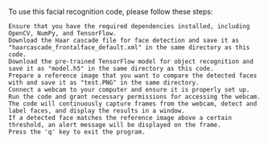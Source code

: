 To use this facial recognition code, please follow these steps:

    Ensure that you have the required dependencies installed, including OpenCV, NumPy, and TensorFlow.
    Download the Haar cascade file for face detection and save it as "haarcascade_frontalface_default.xml" in the same directory as this code.
    Download the pre-trained TensorFlow model for object recognition and save it as "model.h5" in the same directory as this code.
    Prepare a reference image that you want to compare the detected faces with and save it as "test.PNG" in the same directory.
    Connect a webcam to your computer and ensure it is properly set up.
    Run the code and grant necessary permissions for accessing the webcam.
    The code will continuously capture frames from the webcam, detect and label faces, and display the results in a window.
    If a detected face matches the reference image above a certain threshold, an alert message will be displayed on the frame.
    Press the 'q' key to exit the program.
